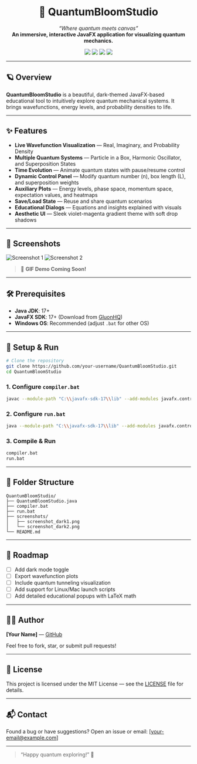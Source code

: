 <h1 align="center">
  🌌 QuantumBloomStudio
</h1>

<p align="center">
  <em>“Where quantum meets canvas”</em><br>
  <strong>An immersive, interactive JavaFX application for visualizing quantum mechanics.</strong>
</p>

<p align="center">
  <img src="https://img.shields.io/badge/java-17%2B-red?style=for-the-badge&logo=java" />
  <img src="https://img.shields.io/badge/JavaFX-17%2B-blue?style=for-the-badge&logo=java" />
  <img src="https://img.shields.io/badge/license-MIT-purple?style=for-the-badge" />
  <img src="https://img.shields.io/badge/status-active--development-magenta?style=for-the-badge" />
</p>

---

## 🪐 Overview
**QuantumBloomStudio** is a beautiful, dark-themed JavaFX-based educational tool to intuitively explore quantum mechanical systems. It brings wavefunctions, energy levels, and probability densities to life.

---

## ✨ Features
- **Live Wavefunction Visualization** — Real, Imaginary, and Probability Density
- **Multiple Quantum Systems** — Particle in a Box, Harmonic Oscillator, and Superposition States
- **Time Evolution** — Animate quantum states with pause/resume control
- **Dynamic Control Panel** — Modify quantum number \(n\), box length \(L\), and superposition weights
- **Auxiliary Plots** — Energy levels, phase space, momentum space, expectation values, and heatmaps
- **Save/Load State** — Reuse and share quantum scenarios
- **Educational Dialogs** — Equations and insights explained with visuals
- **Aesthetic UI** — Sleek violet-magenta gradient theme with soft drop shadows

---

## 📸 Screenshots

![Screenshot 1](screenshots/screenshot_dark1.png)
![Screenshot 2](screenshots/screenshot_dark2.png)

> 🎥 **GIF Demo Coming Soon!**

---

## 🛠️ Prerequisites
- **Java JDK**: 17+
- **JavaFX SDK**: 17+ (Download from [GluonHQ](https://gluonhq.com/products/javafx/))
- **Windows OS**: Recommended (adjust `.bat` for other OS)

---

## 🚀 Setup & Run

```bash
# Clone the repository
git clone https://github.com/your-username/QuantumBloomStudio.git
cd QuantumBloomStudio
```

### 1. Configure `compiler.bat`
```bash
javac --module-path "C:\\javafx-sdk-17\\lib" --add-modules javafx.controls,javafx.fxml QuantumBloomStudio.java
```

### 2. Configure `run.bat`
```bash
java --module-path "C:\\javafx-sdk-17\\lib" --add-modules javafx.controls,javafx.fxml QuantumBloomStudio
```

### 3. Compile & Run
```bash
compiler.bat
run.bat
```

---

## 🧾 Folder Structure
```
QuantumBloomStudio/
├── QuantumBloomStudio.java
├── compiler.bat
├── run.bat
├── screenshots/
│   ├── screenshot_dark1.png
│   └── screenshot_dark2.png
└── README.md
```

---

## 🧪 Roadmap
- [ ] Add dark mode toggle
- [ ] Export wavefunction plots
- [ ] Include quantum tunneling visualization
- [ ] Add support for Linux/Mac launch scripts
- [ ] Add detailed educational popups with LaTeX math

---

## 👩‍💻 Author
**[Your Name]** — [GitHub](https://github.com/your-username)

Feel free to fork, star, or submit pull requests!

---

## 📄 License
This project is licensed under the MIT License — see the [LICENSE](LICENSE) file for details.

---

## 📬 Contact
Found a bug or have suggestions? Open an issue or email: [your-email@example.com]

---

> “Happy quantum exploring!” 🌟

